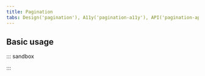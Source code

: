 ```yaml
---
title: Pagination
tabs: Design('pagination'), A11y('pagination-a11y'), API('pagination-api'), Example('pagination-code'), Changelog('pagination-changelog')
---
```


## Basic usage

::: sandbox

<script lang="tsx">
  export Demo from './examples/basic_usage.tsx';
</script>

:::
